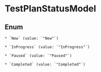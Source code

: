 
# TestPlanStatusModel

## Enum


    * `New` (value: `"New"`)

    * `InProgress` (value: `"InProgress"`)

    * `Paused` (value: `"Paused"`)

    * `Completed` (value: `"Completed"`)




